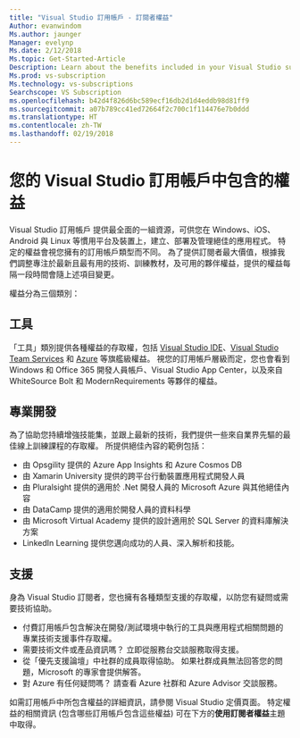 ```yaml
---
title: "Visual Studio 訂用帳戶 - 訂閱者權益"
Author: evanwindom
Ms.author: jaunger
Manager: evelynp
Ms.date: 2/12/2018
Ms.topic: Get-Started-Article
Description: Learn about the benefits included in your Visual Studio subscription
Ms.prod: vs-subscription
Ms.technology: vs-subscriptions
Searchscope: VS Subscription
ms.openlocfilehash: b42d4f826d6bc589ecf16db2d1d4eddb98d81ff9
ms.sourcegitcommit: a07b789cc41ed72664f2c700c1f114476e7b0ddd
ms.translationtype: HT
ms.contentlocale: zh-TW
ms.lasthandoff: 02/19/2018
---
```

# <a name="benefits-included-in-your-visual-studio-subscription"></a>您的 Visual Studio 訂用帳戶中包含的權益

Visual Studio 訂用帳戶 提供最全面的一組資源，可供您在 Windows、iOS、Android 與 Linux 等慣用平台及裝置上，建立、部署及管理絕佳的應用程式。  特定的權益會視您擁有的訂用帳戶類型而不同。  為了提供訂閱者最大價值，根據我們調整專注於最新且最有用的技術、訓練教材，及可用的夥伴權益，提供的權益每隔一段時間會隨上述項目變更。 

權益分為三個類別：

## <a name="tools"></a>工具
「工具」類別提供各種權益的存取權，包括 [Visual Studio IDE](/vs-ide-benefit)、[Visual Studio Team Services](/vs-vsts) 和 [Azure](/vs-azure) 等旗艦級權益。  視您的訂用帳戶層級而定，您也會看到 Windows 和 Office 365 開發人員帳戶、Visual Studio App Center，以及來自 WhiteSource Bolt 和 ModernRequirements 等夥伴的權益。

## <a name="professional-development"></a>專業開發
為了協助您持續增強技能集，並跟上最新的技術，我們提供一些來自業界先驅的最佳線上訓練課程的存取權。 所提供絕佳內容的範例包括：
- 由 Opsgility 提供的 Azure App Insights 和 Azure Cosmos DB
- 由 Xamarin University 提供的跨平台行動裝置應用程式開發人員
- 由 Pluralsight 提供的適用於 .Net 開發人員的 Microsoft Azure 與其他絕佳內容
- 由 DataCamp 提供的適用於開發人員的資料科學
- 由 Microsoft Virtual Academy 提供的設計適用於 SQL Server 的資料庫解決方案
- LinkedIn Learning 提供您邁向成功的人員、深入解析和技能。 

## <a name="support"></a>支援 
身為 Visual Studio 訂閱者，您也擁有各種類型支援的存取權，以防您有疑問或需要技術協助。 
- 付費訂用帳戶包含解決在開發/測試環境中執行的工具與應用程式相關問題的專業技術支援事件存取權。  
- 需要技術文件或產品資訊嗎？  立即從服務台交談服務取得支援。 
- 從「優先支援論壇」中社群的成員取得協助。  如果社群成員無法回答您的問題，Microsoft 的專家會提供解答。 
- 對 Azure 有任何疑問嗎？  請查看 Azure 社群和 Azure Advisor 交談服務。  

如需訂用帳戶中所包含權益的詳細資訊，請參閱 Visual Studio 定價頁面。  特定權益的相關資訊 (包含哪些訂用帳戶包含這些權益) 可在下方的**使用訂閱者權益**主題中取得。 

